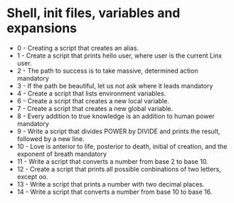 # Shell, init files, variables and expansions
* 0 - Creating a script that creates an alias.
* 1 - Create a script that prints hello user, where user is the current Linx user.
* 2 - The path to success is to take massive, determined action mandatory
* 3 - If the path be beautiful, let us not ask where it leads mandatory
* 4 - Create a script that lists environment variables.
* 6 - Create a script that creates a new local variable.
* 7 - Create a script that creates a new global variable.
* 8 - Every addition to true knowledge is an addition to human power mandatory
* 9 - Write a script that divides POWER by DIVIDE and prints the result, followed by a new line.
* 10 - Love is anterior to life, posterior to death, initial of creation, and the exponent of breath mandatory
* 11 - Write a script that converts a number from base 2 to base 10.
* 12 - Create a script that prints all possible conbinations of two letters, except oo.
* 13 - Write a script that prints a number with two decimal places.
* 14 - Write a script that converts a number from base 10 to base 16.
